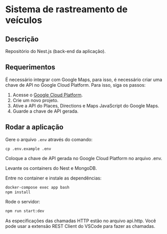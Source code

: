 # Sistema de rastreamento de veículos

## Descrição

Repositório do Nest.js (back-end da aplicação).

## Requerimentos

É necessário integrar com Google Maps, para isso, é necessário criar uma chave de API no Google Cloud Platform. Para isso, siga os passos:

1. Acesse o [Google Cloud Platform](https://cloud.google.com/).
2. Crie um novo projeto.
3. Ative a API do Places, Directions e Maps JavaScript do Google Maps.
4. Guarde a chave de API gerada.

## Rodar a aplicação

Gere o arquivo `.env` através do comando:

```
cp .env.example .env
```
Coloque a chave de API gerada no Google Cloud Platform no arquivo .env.

Levante os containers do Nest e MongoDB.

Entre no container e instale as dependências:

```bash
docker-compose exec app bash
npm install
```

Rode o servidor:

```bash
npm run start:dev
```


As especificações das chamadas HTTP estão no arquivo api.http. Você pode usar a extensão REST Client do VSCode para fazer as chamadas.
